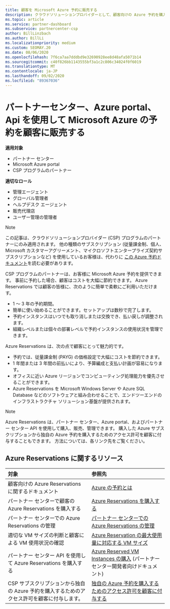 ```yaml
---
title: 顧客を Microsoft Azure 予約に販売する
description: クラウドソリューションプロバイダーとして、顧客向けの Azure 予約を購入、販売、管理することができます。 パートナーセンター、Azure portal、またはパートナーセンター API を使用します。
ms.topic: article
ms.service: partner-dashboard
ms.subservice: partnercenter-csp
author: BillLinzbach
ms.author: BillLi
ms.localizationpriority: medium
ms.custom: SEOMAY.20
ms.date: 08/06/2020
ms.openlocfilehash: 7f6ca7aa7dddbd9e32690928ee8d48afa5071b14
ms.sourcegitcommit: c40f826bb1143555bf3a1c2c806c34024f0f6019
ms.translationtype: MT
ms.contentlocale: ja-JP
ms.lasthandoff: 09/02/2020
ms.locfileid: "89367036"
---
```

# <a name="sell-microsoft-azure-reservations-to-customers-using-partner-center-the-azure-portal-or-apis"></a>パートナーセンター、Azure portal、Api を使用して Microsoft Azure の予約を顧客に販売する

**適用対象**

- パートナー センター
- Microsoft Azure portal
- CSP プログラムのパートナー

**適切なロール**

- 管理エージェント
- グローバル管理者
- ヘルプデスク エージェント
- 販売代理店
- ユーザー管理の管理者

> [!NOTE]
> この記事は、クラウドソリューションプロバイダー (CSP) プログラムのパートナーにのみ適用されます。 他の種類のサブスクリプション (従量課金制、個人、Microsoft カスタマーアグリーメント、マイクロソフトエンタープライズ契約サブスクリプションなど) を使用しているお客様は、代わりに [この Azure 予約ドキュメント](https://docs.microsoft.com/azure/cost-management-billing/reservations)を読む必要があります。

CSP プログラムのパートナーは、お客様に Microsoft Azure 予約を提供できます。 事前に予約した場合、顧客はコストを大幅に節約できます。 Azure Reservations では顧客の皆様に、次のように簡単で柔軟にご利用いただけます。

- 1 ～ 3 年の予約期間。
- 簡単に使い始めることができます。セットアップは数秒で完了します。
- 予約インスタンスはいつでも取り消しまたは交換でき、払い戻しが調整されます。
- 組織レベルまたは個々の部署レベルで予約インスタンスの使用状況を管理できます。

Azure Reservations は、次の点で顧客にとって魅力的です。

- 予約では、従量課金制 (PAYG) の価格設定で大幅にコストを節約できます。
- 1 年間または 3 年間の前払いにより、予算編成と支払い計画が容易になります。
- オフィスに近い Azure リージョンでコンピューティング処理能力を優先させることができます。
- Azure Reservations を Microsoft Windows Server や Azure SQL Database などのソフトウェアと組み合わせることで、エンドツーエンドのインフラストラクチャ ソリューション基盤が提供されます。

>[!NOTE]
> Azure Reservations は、パートナー センター、Azure portal、およびパートナー センター API を使用して購入、販売、管理できます。 購入した Azure サブスクリプションから独自の Azure 予約を購入するためのアクセス許可を顧客に付与することもできます。 方法については、各リンク先をご覧ください。

## <a name="azure-reservations-resources"></a>Azure Reservations に関するリソース

|**対象**   |**参照先**    |
|:-----------------------------|:-----------------|
| 顧客向けの Azure Reservations に関するドキュメント | [Azure の予約とは](https://docs.microsoft.com/azure/billing/billing-save-compute-costs-reservations)
|パートナー センターで顧客の Azure Reservations を購入する   |[Azure Reservations を購入する](azure-reservations-buying.md)
|パートナー センターでの Azure Reservations の管理 | [パートナー センターでの Azure Reservations の管理](azure-reservations-manage.md)
|適切な VM サイズの判断と顧客による VM 使用状況の確認   |[Azure Reservation の最大使用量に対応する VM サイズ](azure-usage.md)   |
|パートナー センター API を使用して Azure Reservations を購入する | [Azure Reserved VM Instances の購入](https://docs.microsoft.com/partner-center/develop/purchase-azure-reservations) (パートナー センター開発者向けドキュメント)   |
|CSP サブスクリプションから独自の Azure 予約を購入するためのアクセス許可を顧客に付与します。 | [独自の Azure 予約を購入するためのアクセス許可を顧客に付与する](give-customers-permission.md)   |
